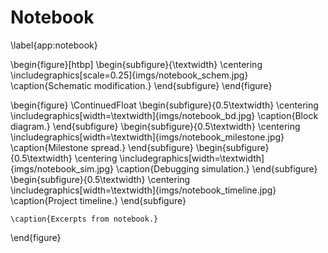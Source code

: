 Notebook
========
\label{app:notebook}

\begin{figure}[htbp]
    \begin{subfigure}{\textwidth}
        \centering
        \includegraphics[scale=0.25]{imgs/notebook_schem.jpg}
        \caption{Schematic modification.}
    \end{subfigure}
\end{figure}

\begin{figure}
    \ContinuedFloat
    \begin{subfigure}{0.5\textwidth}
        \centering
        \includegraphics[width=\textwidth]{imgs/notebook_bd.jpg}
        \caption{Block diagram.}
    \end{subfigure}
    \begin{subfigure}{0.5\textwidth}
        \centering
        \includegraphics[width=\textwidth]{imgs/notebook_milestone.jpg}
        \caption{Milestone spread.}
    \end{subfigure}
    \begin{subfigure}{0.5\textwidth}
        \centering
        \includegraphics[width=\textwidth]{imgs/notebook_sim.jpg}
        \caption{Debugging simulation.}
    \end{subfigure}
    \begin{subfigure}{0.5\textwidth}
        \centering
        \includegraphics[width=\textwidth]{imgs/notebook_timeline.jpg}
        \caption{Project timeline.}
    \end{subfigure}

    \caption{Excerpts from notebook.}
\end{figure}
